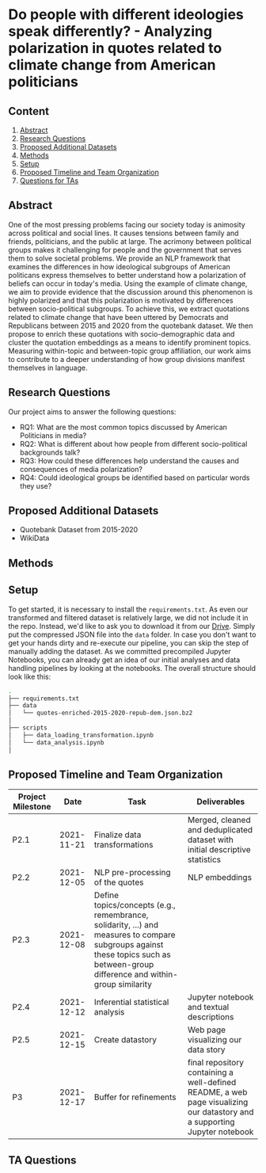 # Do people with different ideologies speak differently? - Analyzing polarization in quotes related to climate change from American politicians
## Content
1. [Abstract](#Abstract)
2. [Research Questions](#Research-Questions)
3. [Proposed Additional Datasets](#Proposed-Additional-Datasets)
4. [Methods](#Methods)
5. [Setup](#Setup)
6. [Proposed Timeline and Team Organization](#Proposed-Timeline-and-Team-Organization)
8. [Questions for TAs](#Questions-for-TAs)
## Abstract
One of the most pressing problems facing our society today is animosity across political and social lines. It causes tensions between family and friends, politicians, and the public at large. The acrimony between political groups makes it challenging for people and the government that serves them to solve societal problems. We provide an NLP framework that examines the differences in how ideological subgroups of American politicans express themselves to better understand how a polarization of beliefs can occur in today's media. Using the example of climate change, we aim to provide evidence that the discussion around this phenomenon is highly polarized and that this polarization is motivated by differences between socio-political subgroups. To achieve this, we extract quotations related to climate change that have been uttered by Democrats and Republicans between 2015 and 2020 from the quotebank dataset. We then propose to enrich these quotations with socio-demographic data and cluster the quotation embeddings as a means to identify prominent topics. Measuring within-topic and between-topic group affiliation, our work aims to contribute to a deeper understanding of how group divisions manifest themselves in language.
## Research Questions
Our project aims to answer the following questions:
* RQ1: What are the most common topics discussed by American Politicians in media?
* RQ2: What is different about how people from different socio-political backgrounds talk?
* RQ3: How could these differences help understand the causes and consequences of media polarization?
* RQ4: Could ideological groups be identified based on particular words they use?
## Proposed Additional Datasets
* Quotebank Dataset from 2015-2020
* WikiData 
## Methods

## Setup
To get started, it is necessary to install the `requirements.txt`.
As even our transformed and filtered dataset is relatively large, we did not include it in the repo. Instead, we'd like to ask you to download it from our [Drive](https://drive.google.com/drive/folders/1Pi9XV9RcRePrITCkfHs8njhgbE0YbsIy?usp=sharing).
Simply put the compressed JSON file into the `data` folder. In case you don't want to get your hands dirty and re-execute our pipeline, you can skip the step of manually adding the dataset. As we committed precompiled Jupyter Notebooks, you can already get an idea of our initial analyses and data handling pipelines by looking at the notebooks.
The overall structure should look like this:
```bash
.
├── requirements.txt
├── data
│   └── quotes-enriched-2015-2020-repub-dem.json.bz2
│ 
├── scripts
│   ├── data_loading_transformation.ipynb
│   └── data_analysis.ipynb
│ 
```

## Proposed Timeline and Team Organization

| Project Milestone     | Date             | Task                          | Deliverables |
|-----------------------|------------------|-------------------------------|--------------|
| P2.1                  | 2021-11-21       | Finalize data transformations | Merged, cleaned and deduplicated dataset with initial descriptive statistics |
| P2.2                  | 2021-12-05       | NLP pre-processing of the quotes | NLP embeddings|
| P2.3                  | 2021-12-08       | Define topics/concepts (e.g., remembrance, solidarity, ...) and measures to compare subgroups against these topics such as between-group difference and within-group similarity   | |
| P2.4                  | 2021-12-12       | Inferential statistical analysis | Jupyter notebook and textual descriptions|
| P2.5                  | 2021-12-15       | Create datastory | Web page visualizing our data story|
| P3                    | 2021-12-17       | Buffer for refinements | final repository containing a well-defined README, a web page visualizing our datastory and a supporting Jupyter notebook   |

## TA Questions


